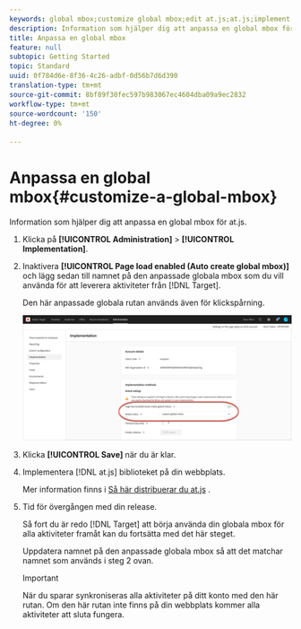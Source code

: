 ```yaml
---
keywords: global mbox;customize global mbox;edit at.js;at.js;implement at.js
description: Information som hjälper dig att anpassa en global mbox för at.js.
title: Anpassa en global mbox
feature: null
subtopic: Getting Started
topic: Standard
uuid: 0f784d6e-8f36-4c26-adbf-0d56b7d6d390
translation-type: tm+mt
source-git-commit: 8bf89f30fec597b983067ec4604dba09a9ec2832
workflow-type: tm+mt
source-wordcount: '150'
ht-degree: 0%

---
```



# Anpassa en global mbox{#customize-a-global-mbox}

Information som hjälper dig att anpassa en global mbox för at.js.

1. Klicka på **[!UICONTROL Administration]** > **[!UICONTROL Implementation]**.

1. Inaktivera **[!UICONTROL Page load enabled (Auto create global mbox)]** och lägg sedan till namnet på den anpassade globala mbox som du vill använda för att leverera aktiviteter från [!DNL Target].

   Den här anpassade globala rutan används även för klickspårning.

   ![custom-global-mbox](/help/c-implementing-target/c-implementing-target-for-client-side-web/t-mbox-download/c-understanding-global-mbox/assets/custom-global-mbox.png)

1. Klicka **[!UICONTROL Save]** när du är klar.

1. Implementera [!DNL at.js] biblioteket på din webbplats.

   Mer information finns i [Så här distribuerar du at.js](/help/c-implementing-target/c-implementing-target-for-client-side-web/how-to-deployatjs/how-to-deployatjs.md) .

1. Tid för övergången med din release.

   Så fort du är redo [!DNL Target] att börja använda din globala mbox för alla aktiviteter framåt kan du fortsätta med det här steget.

   Uppdatera namnet på den anpassade globala mbox så att det matchar namnet som används i steg 2 ovan.

   >[!IMPORTANT]
   >
   >När du sparar synkroniseras alla aktiviteter på ditt konto med den här rutan. Om den här rutan inte finns på din webbplats kommer alla aktiviteter att sluta fungera.


